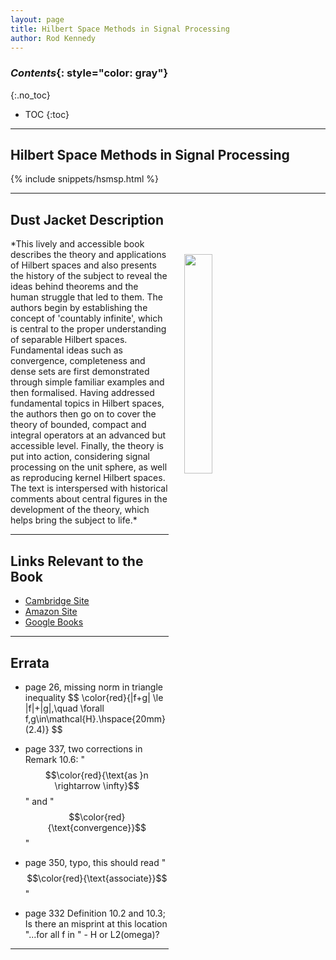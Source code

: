 ```yaml
---
layout: page
title: Hilbert Space Methods in Signal Processing
author: Rod Kennedy
---
```


### *Contents*{: style="color: gray"}
{:.no_toc}

* TOC
{:toc}

---  

## Hilbert Space Methods in Signal Processing

{% include snippets/hsmsp.html %}

---

## Dust Jacket Description

<img src="{{ site.baseurl }}/images/hsm-book.jpg" align="top" style="margin:25px 75px 25px 25px; float:right; width:30%;">
*This lively and accessible book describes the theory and applications of Hilbert spaces and also presents the history of the subject to reveal the ideas behind theorems and the human struggle that led to them. The authors begin by establishing the concept of 'countably infinite', which is central to the proper understanding of separable Hilbert spaces. Fundamental ideas such as convergence, completeness and dense sets are first demonstrated through simple familiar examples and then formalised. Having addressed fundamental topics in Hilbert spaces, the authors then go on to cover the theory of bounded, compact and integral operators at an advanced but accessible level. Finally, the theory is put into action, considering signal processing on the unit sphere, as well as reproducing kernel Hilbert spaces. The text is interspersed with historical comments about central figures in the development of the theory, which helps bring the subject to life.*

---

## Links Relevant to the Book

- [Cambridge Site](http://www.cambridge.org/aus/catalogue/catalogue.asp?isbn=9781107010031)
- [Amazon Site](http://www.amazon.com/Hilbert-Space-Methods-Signal-Processing/dp/1107010039)
- [Google Books](http://books.google.com.au/books?isbn=1107328357)

---

## Errata

- page 26, missing norm in triangle inequality
\$$
	\color{red}{\|f+g\| \le \|f\|+\|g\|,\quad \forall f,g\in\mathcal{H}.\hspace{20mm}(2.4)}
$$

- page 337, two corrections in Remark 10.6: "$$\color{red}{\text{as }n \rightarrow \infty}$$" and "$$\color{red}{\text{convergence}}$$"

- page 350, typo, this should read "$$\color{red}{\text{associate}}$$"

- page 332 Definition 10.2 and 10.3; Is there an misprint at this location "...for all f in " - H or L2(omega)?

---
